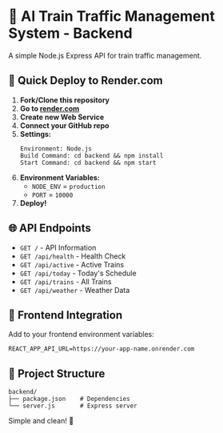 # 🚂 AI Train Traffic Management System - Backend

A simple Node.js Express API for train traffic management.

## 🚀 Quick Deploy to Render.com

1. **Fork/Clone this repository**
2. **Go to [render.com](https://render.com)**
3. **Create new Web Service**
4. **Connect your GitHub repo**
5. **Settings:**
   ```
   Environment: Node.js
   Build Command: cd backend && npm install
   Start Command: cd backend && npm start
   ```
6. **Environment Variables:**
   - `NODE_ENV` = `production`
   - `PORT` = `10000`
7. **Deploy!**

## 🌐 API Endpoints

- `GET /` - API Information
- `GET /api/health` - Health Check
- `GET /api/active` - Active Trains
- `GET /api/today` - Today's Schedule
- `GET /api/trains` - All Trains
- `GET /api/weather` - Weather Data

## 🔗 Frontend Integration

Add to your frontend environment variables:
```
REACT_APP_API_URL=https://your-app-name.onrender.com
```

## 📁 Project Structure
```
backend/
├── package.json    # Dependencies
└── server.js       # Express server
```

Simple and clean! 🎉